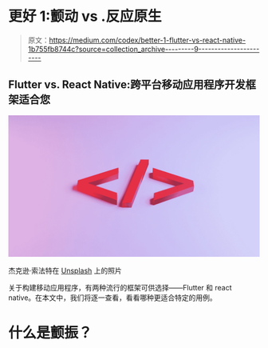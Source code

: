 # 更好 1:颤动 vs .反应原生

> 原文：<https://medium.com/codex/better-1-flutter-vs-react-native-1b755fb8744c?source=collection_archive---------9----------------------->

## Flutter vs. React Native:跨平台移动应用程序开发框架适合您

![](img/8d3b299fd9eb263ca8fb2a7bcb81af38.png)

杰克逊·索法特在 [Unsplash](https://unsplash.com?utm_source=medium&utm_medium=referral) 上的照片

关于构建移动应用程序，有两种流行的框架可供选择——Flutter 和 react native。在本文中，我们将逐一查看，看看哪种更适合特定的用例。

# 什么是颤振？